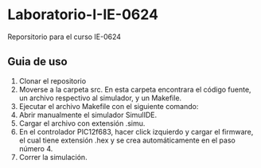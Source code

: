 # Laboratorio-I-IE-0624
Reporsitorio para el curso IE-0624

## Guia de uso
1. Clonar el repositorio
2. Moverse a la carpeta src.
En esta carpeta encontrara el código fuente, un archivo respectivo al simulador, y un
Makefile.
3. Ejecutar el archivo Makefile con el siguiente comando:
4. Abrir manualmente el simulador SimulIDE.
5. Cargar el archivo con extensión .simu.
6. En el controlador PIC12f683, hacer click izquierdo y cargar el firmware, el cual tiene extensión .hex y se crea automáticamente en el paso número 4.
7. Correr la simulación.
